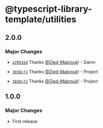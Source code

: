# @typescript-library-template/utilities

## 2.0.0

### Major Changes

- [`a78932d`](https://github.com/Zied-Mabrouk/typescript-library/commit/a78932d0455180c440d2eab8324b182ee3170c3c) Thanks [@Zied-Mabrouk](https://github.com/Zied-Mabrouk)! - Damn

- [`3b58c71`](https://github.com/Zied-Mabrouk/typescript-library/commit/3b58c71da65ca8efdbdf842aba9432609ef8c044) Thanks [@Zied-Mabrouk](https://github.com/Zied-Mabrouk)! - Project

- [`3b58c71`](https://github.com/Zied-Mabrouk/typescript-library/commit/3b58c71da65ca8efdbdf842aba9432609ef8c044) Thanks [@Zied-Mabrouk](https://github.com/Zied-Mabrouk)! - Project

## 1.0.0

### Major Changes

- First release.

